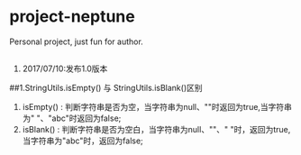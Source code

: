 # project-neptune
Personal project, just fun for author.

##
1. 2017/07/10:发布1.0版本

##1.StringUtils.isEmpty() 与 StringUtils.isBlank()区别
1. isEmpty() : 判断字符串是否为空，当字符串为null、""时返回为true,当字符串为" "、"abc"时返回为false;
2. isBlank() : 判断字符串是否为空白，当字符串为null、""、" "时，返回为true,当字符串为"abc"时，返回为false;

